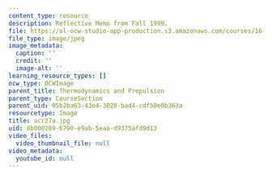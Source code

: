 ```yaml
---
content_type: resource
description: Reflective Memo from Fall 1999.
file: https://ol-ocw-studio-app-production.s3.amazonaws.com/courses/16-01-unified-engineering-i-ii-iii-iv-fall-2005-spring-2006/8b0002896790e9ab5eaad9375afd9d13_acr27a.jpg
file_type: image/jpeg
image_metadata:
  caption: ''
  credit: ''
  image-alt: ''
learning_resource_types: []
ocw_type: OCWImage
parent_title: Thermodynamics and Propulsion
parent_type: CourseSection
parent_uid: 05b2ba63-43e4-3028-bad4-cdf50e0b363a
resourcetype: Image
title: acr27a.jpg
uid: 8b000289-6790-e9ab-5eaa-d9375afd9d13
video_files:
  video_thumbnail_file: null
video_metadata:
  youtube_id: null
---
```


